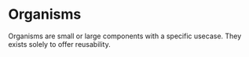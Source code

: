# Organisms

Organisms are small or large components with a specific usecase. They exists solely to offer reusability.